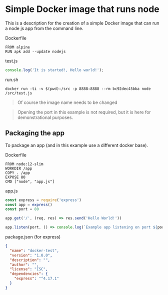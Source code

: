 # Simple Docker image that runs node
This is a description for the creation of a simple Docker image that can run a node js app from the command line.

Dockerfile
```
FROM alpine
RUN apk add --update nodejs
```

test.js
```javascript
console.log('It is started!, Hello world!');
```

run.sh
```shell
docker run -ti -v $(pwd):/src -p 8888:8888 --rm bc92dec45bba node /src/test.js
```

> Of course the image name needs to be changed

> Opening the port in this example is not required, but it is here for demonstrational purposes.

## Packaging the app
To package an app (and in this example use a different docker base).

Dockerfile
```
FROM node:12-slim
WORKDIR /app
COPY . /app
EXPOSE 80
CMD ["node", "app.js"]
```

app.js
```javascript
const express = require('express')
const app = express()
const port = 80

app.get('/', (req, res) => res.send('Hello World!'))

app.listen(port, () => console.log(`Example app listening on port ${port}!`))
```

package.json (for express)
```json
{
  "name": "docker-test",
  "version": "1.0.0",
  "description": "",
  "author": "",
  "license": "ISC",
  "dependencies": {
    "express": "^4.17.1"
  }
}
```
